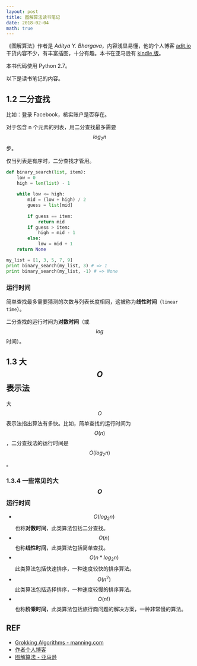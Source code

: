 ```yaml
---
layout: post
title: 图解算法读书笔记
date: 2018-02-04
math: true
---
```


《图解算法》作者是 *Aditya Y. Bhargava*，内容浅显易懂，他的个人博客 [adit.io][adit] 干货内容不少，有丰富插图，十分有趣。本书在亚马逊有 [kindle 版][amazon]。

本书代码使用 Python 2.7。

以下是读书笔记的内容。

## 1.2 二分查找

比如：登录 Facebook，核实账户是否存在。

对于包含 n 个元素的列表，用二分查找最多需要 $$log_2{n}$$ 步。

仅当列表是有序时，二分查找才管用。

```py
def binary_search(list, item):
    low = 0
    high = len(list) - 1
    
    while low <= high:
        mid = (low + high) / 2
        guess = list[mid]
        
        if guess == item:
            return mid
        if guess > item:
            high = mid - 1
        else:
            low = mid + 1
    return None

my_list = [1, 3, 5, 7, 9]
print binary_search(my_list, 3) # => 1
print binary_search(my_list, -1) # => None
```

### 运行时间

简单查找最多需要猜测的次数与列表长度相同，这被称为**线性时间**（`linear time`）。

二分查找的运行时间为**对数时间**（或 $$log$$ 时间）。

## 1.3 大 $$O$$ 表示法

大 $$O$$ 表示法指出算法有多快。比如，简单查找的运行时间为 $$O(n)$$，二分查找法的运行时间是 $$O(log_2{n})$$。

### 1.3.4 一些常见的大 $$O$$ 运行时间

- $$O(log_2{n})$$ 也称**对数时间**，此类算法包括二分查找。
- $$O(n)$$ 也称**线性时间**，此类算法包括简单查找。
- $$O(n * log_2{n})$$ 此类算法包括快速排序，一种速度较快的排序算法。
- $$O(n^2)$$ 此类算法包括选择排序，一种速度较慢的排序算法。
- $$O(n!)$$ 也称**阶乘时间**，此类算法包括旅行商问题的解决方案，一种非常慢的算法。

## REF

- [Grokking Algorithms - manning.com][manning]
- [作者个人博客][adit]
- [图解算法 - 亚马逊][amazon]

[manning]: https://www.manning.com/books/grokking-algorithms
[adit]: http://adit.io/
[amazon]: https://www.amazon.cn/dp/B075SWP6LG/ref=sr_1_1?s=books&ie=UTF8&qid=1517739356&sr=1-1